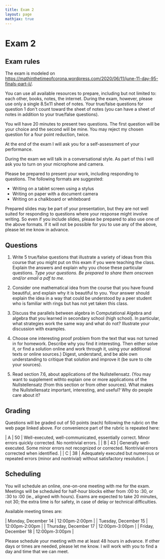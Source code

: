 ```yaml
---
title: Exam 2
layout: page
mathjax: true
---
```


# Exam 2

## Exam rules

The exam is modeled on
<https://mathinthetimeofcorona.wordpress.com/2020/06/11/june-11-day-95-finals-part-ii/>.

You can use all available resources to prepare, including but not limited to:
each other, books, notes, the internet.
During the exam, however, please use only a single 8.5x11 sheet of notes.
Your true/false questions for question 1 don't count toward the sheet of notes
(you can have a sheet of notes in addition to your true/false questions).

You will have 20 minutes to present two questions.
The first question will be your choice and the second will be mine.
You may reject my chosen question for a four point reduction, twice.

At the end of the exam I will ask you for a self-assessment of your performance.


During the exam we will talk in a conversational style.
As part of this I will ask you to turn on your microphone and camera.

Please be prepared to present your work, including responding to questions.
The following formats are suggested:
+ Writing on a tablet screen using a stylus
+ Writing on paper with a document camera
+ Writing on a chalkboard or whiteboard

Prepared slides may be part of your presentation, but they are not well suited
for responding to questions where your response might involve writing.
So even if you include slides, please be prepared to also use one of the above formats.
If it will not be possible for you to use any of the above,
please let me know in advance.


## Questions

1. Write 5 true/false questions that illustrate a variety of ideas from this course that
   you might put on this exam if you were teaching the class.
   Explain the answers and explain why you chose these particular questions.
   *Type your questions. Be prepared to share them onscreen and/or email a pdf to me.*

2. Consider one mathematical idea from the course that you have found beautiful, and
   explain why it is beautiful to you. Your answer should explain the idea in a way
   that could be understood by a peer student who is familiar with rings but has not yet
   taken this class.

3. Discuss the parallels between algebra in Computational Algebra and algebra that you
   learned in secondary school (high school). In particular, what strategies work the
   same way and what do not? Illustrate your discussion with examples.

4. Choose one interesting proof problem from the text that was not turned in for homework.
   Describe why you find it interesting. Then either solve it, or find a solution online
   and work through it, using your additional texts or online sources.)
   Digest, understand, and be able  own understanding to critique that solution and
   improve it (be sure to cite your sources).

5. Read section 7.6, about applications of the Nullstellensatz.
   (You may want to supplement withto explain one or more applications
   of the Nullstellensatz (from this section or from other sources).
   What makes the Nullstellensatz important, interesting, and useful?
   Why do people care about it?


## Grading

Questions will be graded out of 50 points (each) following the rubric
on the web page linked above.
For convenience part of the rubric is repeated here:

| A | 50 | Well-executed, well-communicated, essentially correct. Minor errors quickly corrected. No nontrivial errors. |
| B | 43 | Generally well-executed. Some minor errors not recognized or corrected. Nontrivial errors corrected when identified. |
| C | 38 | Adequately executed but numerous or repeated errors (minor and nontrivial) without satisfactory resolution. |


## Scheduling

You will schedule an online, one-on-one meeting with me for the exam.
Meetings will be scheduled for half-hour blocks either from :00 to :30, or :30 to :00
(ie., aligned with hours).
Exams are expected to take 20 minutes, not 30; the extra time is for safety, in case
of delay or technical difficulties.

Available meeting times are:

| Monday, December 14 | 12:00pm-2:00pm |
| Tuesday, December 15 | 12:00pm-2:00pm |
| Thursday, December 17 | 12:00pm-3:00pm |
| Friday, December 18 | 12:00pm-3:00pm |

Please schedule your meeting with me at least 48 hours in advance.
If other days or times are needed, please let me know.
I will work with you to find a day and time that we can meet.


